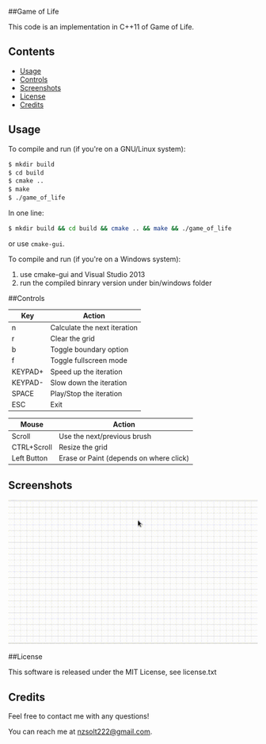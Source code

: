 ##Game of Life

This code is an implementation in C++11 of Game of Life.

## Contents

- [Usage](#usage)
- [Controls](#controls)
- [Screenshots](#screenshots)
- [License](#license)
- [Credits](#credits)


## Usage
To compile and run (if you're on a GNU/Linux system):
```bash
$ mkdir build
$ cd build
$ cmake ..
$ make
$ ./game_of_life
```
In one line:
```bash
$ mkdir build && cd build && cmake .. && make && ./game_of_life
```
or use `cmake-gui`.

To compile and run (if you're on a Windows system):

1. use cmake-gui and Visual Studio 2013
2. run the compiled binrary version under bin/windows folder

##Controls

| Key             | Action                                      |
| ----------------| ------------------------------------------- |
| n               | Calculate the next iteration                |
| r               | Clear the grid                              |
| b               | Toggle boundary option                      |
| f               | Toggle fullscreen mode                      |
| KEYPAD+         | Speed up the iteration                      |
| KEYPAD-         | Slow down the iteration                     |
| SPACE           | Play/Stop the iteration                     |
| ESC             | Exit                                        |


| Mouse           | Action                                      |
| ----------------| ------------------------------------------- |
| Scroll          | Use the next/previous brush                 |
| CTRL+Scroll     | Resize the grid                             |
| Left Button     | Erase or Paint (depends on where click)     |

## Screenshots

![Alt text](example.gif?raw=true "Game of Life")


##License

This software is released under the MIT License, see license.txt

## Credits
Feel free to contact me with any questions!

You can reach me at <nzsolt222@gmail.com>.
